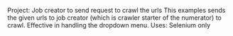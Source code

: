 Project: Job creator to send request to crawl the urls
This examples sends the given urls to job creator (which is crawler starter of the numerator) to crawl.
Effective in handling the dropdown menu.
Uses: Selenium only
